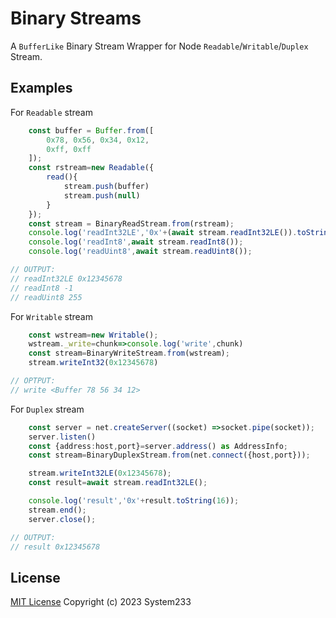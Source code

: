 <!--
 Copyright (c) 2023 System233
 
 This software is released under the MIT License.
 https://opensource.org/licenses/MIT
-->

# Binary Streams
A `BufferLike` Binary Stream Wrapper for Node `Readable`/`Writable`/`Duplex` Stream.

## Examples
For `Readable` stream
```ts
    const buffer = Buffer.from([
        0x78, 0x56, 0x34, 0x12, 
        0xff, 0xff
    ]);
    const rstream=new Readable({
        read(){
            stream.push(buffer)
            stream.push(null)
        }
    });
    const stream = BinaryReadStream.from(rstream);
    console.log('readInt32LE','0x'+(await stream.readInt32LE()).toString(16));
    console.log('readInt8',await stream.readInt8());
    console.log('readUint8',await stream.readUint8());

// OUTPUT:
// readInt32LE 0x12345678
// readInt8 -1
// readUint8 255
```

For `Writable` stream
```ts
    const wstream=new Writable();
    wstream._write=chunk=>console.log('write',chunk)
    const stream=BinaryWriteStream.from(wstream);
    stream.writeInt32(0x12345678)

// OPTPUT:
// write <Buffer 78 56 34 12>
```

For `Duplex` stream
```ts
    const server = net.createServer((socket) =>socket.pipe(socket));
    server.listen()
    const {address:host,port}=server.address() as AddressInfo;
    const stream=BinaryDuplexStream.from(net.connect({host,port}));

    stream.writeInt32LE(0x12345678);
    const result=await stream.readInt32LE();

    console.log('result','0x'+result.toString(16));
    stream.end();
    server.close();

// OUTPUT:
// result 0x12345678
```

## License

[MIT License](LICENSE) Copyright (c) 2023 System233

